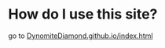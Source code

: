 # How do I use this site?
go to [DynomiteDiamond.github.io/index.html](https://dynomitediamond.github.io/index.html)
